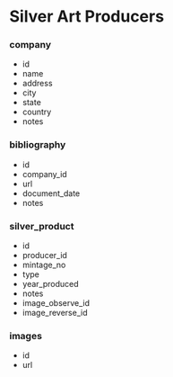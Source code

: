 Silver Art Producers
====================

### company

* id
* name
* address
* city
* state
* country
* notes

### bibliography

* id
* company_id
* url
* document_date
* notes

### silver_product

* id
* producer_id
* mintage_no
* type
* year_produced
* notes
* image_observe_id
* image_reverse_id

### images
* id
* url

